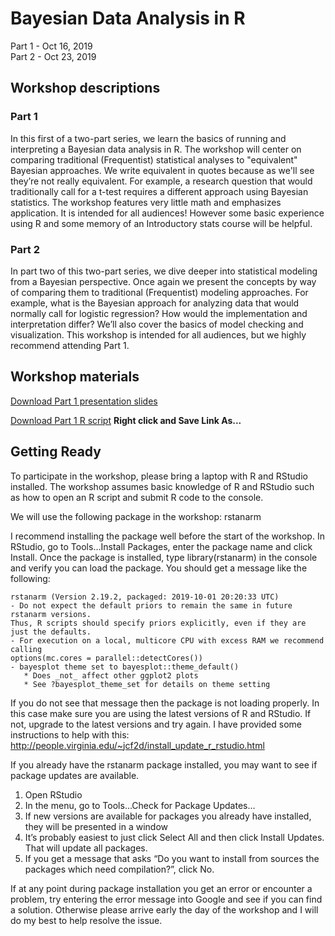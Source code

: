# Bayesian Data Analysis in R   
Part 1 - Oct 16, 2019   
Part 2 - Oct 23, 2019   

## Workshop descriptions

### Part 1

In this first of a two-part series, we learn the basics of running and interpreting a Bayesian data analysis in R. The workshop will center on comparing traditional (Frequentist) statistical analyses to "equivalent" Bayesian approaches. We write equivalent in quotes because as we'll see they’re not really equivalent. For example, a research question that would traditionally call for a t-test requires a different approach using Bayesian statistics. The workshop features very little math and emphasizes application. It is intended for all audiences! However some basic experience using R and some memory of an Introductory stats course will be helpful.

### Part 2

In part two of this two-part series, we dive deeper into statistical modeling from a Bayesian perspective. Once again we present the concepts by way of comparing them to traditional (Frequentist) modeling approaches. For example, what is the Bayesian approach for analyzing data that would normally call for logistic regression? How would the implementation and interpretation differ? We’ll also cover the basics of model checking and visualization. This workshop is intended for all audiences, but we highly recommend attending Part 1.

## Workshop materials

[Download Part 1 presentation slides](https://github.com/clayford/BDA/raw/master/bda_pres_part_1.pdf)

[Download Part 1 R script](https://github.com/clayford/BDA/raw/master/bda_part_1_script.R) **Right click and Save Link As...**

## Getting Ready

To participate in the workshop, please bring a laptop with R and RStudio installed. The workshop assumes basic knowledge of R and RStudio such as how to open an R script and submit R code to the console. 

We will use the following package in the workshop: rstanarm
 
I recommend installing the package well before the start of the workshop. In RStudio, go to Tools…Install Packages, enter the package name and click Install. Once the package is installed, type library(rstanarm) in the console and verify you can load the package. You should get a message like the following:

```
rstanarm (Version 2.19.2, packaged: 2019-10-01 20:20:33 UTC)
- Do not expect the default priors to remain the same in future rstanarm versions.
Thus, R scripts should specify priors explicitly, even if they are just the defaults.
- For execution on a local, multicore CPU with excess RAM we recommend calling
options(mc.cores = parallel::detectCores())
- bayesplot theme set to bayesplot::theme_default()
   * Does _not_ affect other ggplot2 plots
   * See ?bayesplot_theme_set for details on theme setting
```

If you do not see that message then the package is not loading properly. In this case make sure you are using the latest versions of R and RStudio. If not, upgrade to the latest versions and try again. I have provided some instructions to help with this: http://people.virginia.edu/~jcf2d/install_update_r_rstudio.html 

If you already have the rstanarm package installed, you may want to see if package updates are available. 

1.	Open RStudio
2.	In the menu, go to Tools…Check for Package Updates…
3.	If new versions are available for packages you already have installed, they will be presented in a window 
4.	It’s probably easiest to just click Select All and then click Install Updates. That will update all packages.
5.	If you get a message that asks “Do you want to install from sources the packages which need compilation?”, click No.

If at any point during package installation you get an error or encounter a problem, try entering the error message into Google and see if you can find a solution. Otherwise please arrive early the day of the workshop and I will do my best to help resolve the issue.  
 
